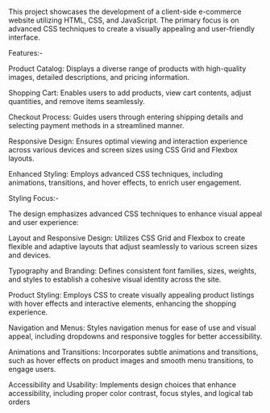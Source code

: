 This project showcases the development of a client-side e-commerce website utilizing HTML, CSS, and JavaScript. The primary focus is on advanced CSS techniques to create a visually appealing and user-friendly interface.

Features:-


Product Catalog: Displays a diverse range of products with high-quality images, detailed descriptions, and pricing information.

Shopping Cart: Enables users to add products, view cart contents, adjust quantities, and remove items seamlessly.

Checkout Process: Guides users through entering shipping details and selecting payment methods in a streamlined manner.

Responsive Design: Ensures optimal viewing and interaction experience across various devices and screen sizes using CSS Grid and Flexbox layouts.

Enhanced Styling: Employs advanced CSS techniques, including animations, transitions, and hover effects, to enrich user engagement.


Styling Focus:-


The design emphasizes advanced CSS techniques to enhance visual appeal and user experience:

Layout and Responsive Design: Utilizes CSS Grid and Flexbox to create flexible and adaptive layouts that adjust seamlessly to various screen sizes and devices. 

Typography and Branding: Defines consistent font families, sizes, weights, and styles to establish a cohesive visual identity across the site. 

Product Styling: Employs CSS to create visually appealing product listings with hover effects and interactive elements, enhancing the shopping experience. 

Navigation and Menus: Styles navigation menus for ease of use and visual appeal, including dropdowns and responsive toggles for better accessibility. 

Animations and Transitions: Incorporates subtle animations and transitions, such as hover effects on product images and smooth menu transitions, to engage users. 

Accessibility and Usability: Implements design choices that enhance accessibility, including proper color contrast, focus styles, and logical tab orders
